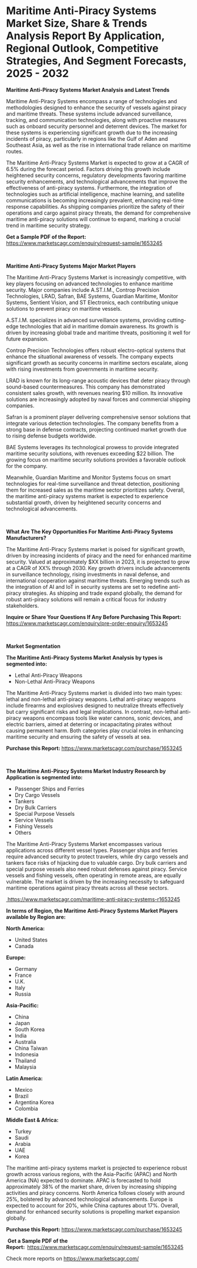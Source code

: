 <p><h1>Maritime Anti-Piracy Systems Market Size, Share & Trends Analysis Report By Application, Regional Outlook, Competitive Strategies, And Segment Forecasts, 2025 - 2032</h1></p><p><strong>Maritime Anti-Piracy Systems Market Analysis and Latest Trends</strong></p>
<p><p>Maritime Anti-Piracy Systems encompass a range of technologies and methodologies designed to enhance the security of vessels against piracy and maritime threats. These systems include advanced surveillance, tracking, and communication technologies, along with proactive measures such as onboard security personnel and deterrent devices. The market for these systems is experiencing significant growth due to the increasing incidents of piracy, particularly in regions like the Gulf of Aden and Southeast Asia, as well as the rise in international trade reliance on maritime routes.</p><p>The Maritime Anti-Piracy Systems Market is expected to grow at a CAGR of 6.5% during the forecast period. Factors driving this growth include heightened security concerns, regulatory developments favoring maritime security enhancements, and technological advancements that improve the effectiveness of anti-piracy systems. Furthermore, the integration of technologies such as artificial intelligence, machine learning, and satellite communications is becoming increasingly prevalent, enhancing real-time response capabilities. As shipping companies prioritize the safety of their operations and cargo against piracy threats, the demand for comprehensive maritime anti-piracy solutions will continue to expand, marking a crucial trend in maritime security strategy.</p></p>
<p><strong>Get a Sample PDF of the Report:&nbsp;</strong> <a href="https://www.marketscagr.com/enquiry/request-sample/1653245?utm_campaign=2095&utm_medium=2&utm_source=Github&utm_content=ia&utm_term=11032025&utm_id=maritime-anti-piracy-systems">https://www.marketscagr.com/enquiry/request-sample/1653245</a></p>
<p>&nbsp;</p>
<p><strong>Maritime Anti-Piracy Systems Major Market Players</strong></p>
<p><p>The Maritime Anti-Piracy Systems Market is increasingly competitive, with key players focusing on advanced technologies to enhance maritime security. Major companies include A.ST.I.M., Controp Precision Technologies, LRAD, Safran, BAE Systems, Guardian Maritime, Monitor Systems, Sentient Vision, and ST Electronics, each contributing unique solutions to prevent piracy on maritime vessels.</p><p>A.ST.I.M. specializes in advanced surveillance systems, providing cutting-edge technologies that aid in maritime domain awareness. Its growth is driven by increasing global trade and maritime threats, positioning it well for future expansion.</p><p>Controp Precision Technologies offers robust electro-optical systems that enhance the situational awareness of vessels. The company expects significant growth as security concerns in maritime sectors escalate, along with rising investments from governments in maritime security.</p><p>LRAD is known for its long-range acoustic devices that deter piracy through sound-based countermeasures. This company has demonstrated consistent sales growth, with revenues nearing $10 million. Its innovative solutions are increasingly adopted by naval forces and commercial shipping companies.</p><p>Safran is a prominent player delivering comprehensive sensor solutions that integrate various detection technologies. The company benefits from a strong base in defense contracts, projecting continued market growth due to rising defense budgets worldwide.</p><p>BAE Systems leverages its technological prowess to provide integrated maritime security solutions, with revenues exceeding $22 billion. The growing focus on maritime security solutions provides a favorable outlook for the company.</p><p>Meanwhile, Guardian Maritime and Monitor Systems focus on smart technologies for real-time surveillance and threat detection, positioning them for increased sales as the maritime sector prioritizes safety. Overall, the maritime anti-piracy systems market is expected to experience substantial growth, driven by heightened security concerns and technological advancements.</p></p>
<p>&nbsp;</p>
<p><strong>What Are The Key Opportunities For Maritime Anti-Piracy Systems Manufacturers?</strong></p>
<p><p>The Maritime Anti-Piracy Systems market is poised for significant growth, driven by increasing incidents of piracy and the need for enhanced maritime security. Valued at approximately $XX billion in 2023, it is projected to grow at a CAGR of XX% through 2030. Key growth drivers include advancements in surveillance technology, rising investments in naval defense, and international cooperation against maritime threats. Emerging trends such as the integration of AI and IoT in security systems are set to redefine anti-piracy strategies. As shipping and trade expand globally, the demand for robust anti-piracy solutions will remain a critical focus for industry stakeholders.</p></p>
<p><strong>Inquire or Share Your Questions If Any Before Purchasing This Report:</strong> <a href="https://www.marketscagr.com/enquiry/pre-order-enquiry/1653245?utm_campaign=2095&utm_medium=2&utm_source=Github&utm_content=ia&utm_term=11032025&utm_id=maritime-anti-piracy-systems">https://www.marketscagr.com/enquiry/pre-order-enquiry/1653245</a></p>
<p>&nbsp;</p>
<p><strong>Market Segmentation</strong></p>
<p><strong>The Maritime Anti-Piracy Systems Market Analysis by types is segmented into:</strong></p>
<p><ul><li>Lethal Anti-Piracy Weapons</li><li>Non-Lethal Anti-Piracy Weapons</li></ul></p>
<p><p>The Maritime Anti-Piracy Systems market is divided into two main types: lethal and non-lethal anti-piracy weapons. Lethal anti-piracy weapons include firearms and explosives designed to neutralize threats effectively but carry significant risks and legal implications. In contrast, non-lethal anti-piracy weapons encompass tools like water cannons, sonic devices, and electric barriers, aimed at deterring or incapacitating pirates without causing permanent harm. Both categories play crucial roles in enhancing maritime security and ensuring the safety of vessels at sea.</p></p>
<p><strong>Purchase this Report:&nbsp;</strong><a href="https://www.marketscagr.com/purchase/1653245?utm_campaign=2095&utm_medium=2&utm_source=Github&utm_content=ia&utm_term=11032025&utm_id=maritime-anti-piracy-systems">https://www.marketscagr.com/purchase/1653245</a></p>
<p>&nbsp;</p>
<p><strong>The Maritime Anti-Piracy Systems Market Industry Research by Application is segmented into:</strong></p>
<p><ul><li>Passenger Ships and Ferries</li><li>Dry Cargo Vessels</li><li>Tankers</li><li>Dry Bulk Carriers</li><li>Special Purpose Vessels</li><li>Service Vessels</li><li>Fishing Vessels</li><li>Others</li></ul></p>
<p><p>The Maritime Anti-Piracy Systems Market encompasses various applications across different vessel types. Passenger ships and ferries require advanced security to protect travelers, while dry cargo vessels and tankers face risks of hijacking due to valuable cargo. Dry bulk carriers and special purpose vessels also need robust defenses against piracy. Service vessels and fishing vessels, often operating in remote areas, are equally vulnerable. The market is driven by the increasing necessity to safeguard maritime operations against piracy threats across all these sectors.</p></p>
<p><a href="https://www.marketscagr.com/maritime-anti-piracy-systems-r1653245?utm_campaign=2095&utm_medium=2&utm_source=Github&utm_content=ia&utm_term=11032025&utm_id=maritime-anti-piracy-systems">&nbsp;https://www.marketscagr.com/maritime-anti-piracy-systems-r1653245</a></p>
<p><strong>In terms of Region, the Maritime Anti-Piracy Systems Market Players available by Region are:</strong></p>
<p>
    <p> <strong> North America: </strong>
        <ul>
            <li>United States</li>
            <li>Canada</li>
        </ul>
        </p> 
    <p> <strong> Europe: </strong>
        <ul>
            <li>Germany</li>
            <li>France</li>
            <li>U.K.</li>
            <li>Italy</li>
            <li>Russia</li>
        </ul>
        </p> 
    <p> <strong> Asia-Pacific: </strong>
        <ul>
            <li>China</li>
            <li>Japan</li>
            <li>South Korea</li>
            <li>India</li>
            <li>Australia</li>
            <li>China Taiwan</li>
            <li>Indonesia</li>
            <li>Thailand</li>
            <li>Malaysia</li>
        </ul>
        </p> 
    <p> <strong> Latin America: </strong>
        <ul>
            <li>Mexico</li>
            <li>Brazil</li>
            <li>Argentina Korea</li>
            <li>Colombia</li>
        </ul>
        </p> 
    <p> <strong> Middle East & Africa: </strong>
        <ul>
            <li>Turkey</li>
            <li>Saudi</li>
            <li>Arabia</li>
            <li>UAE</li>
            <li>Korea</li>
        </ul>
    </p>
    </p>
<p><p>The maritime anti-piracy systems market is projected to experience robust growth across various regions, with the Asia-Pacific (APAC) and North America (NA) expected to dominate. APAC is forecasted to hold approximately 38% of the market share, driven by increasing shipping activities and piracy concerns. North America follows closely with around 25%, bolstered by advanced technological advancements. Europe is expected to account for 20%, while China captures about 17%. Overall, demand for enhanced security solutions is propelling market expansion globally.</p></p>
<p><strong>Purchase this Report: </strong><a href="https://www.marketscagr.com/purchase/1653245?utm_campaign=2095&utm_medium=2&utm_source=Github&utm_content=ia&utm_term=11032025&utm_id=maritime-anti-piracy-systems">https://www.marketscagr.com/purchase/1653245</a></p>
<p>&nbsp;<strong>Get a Sample PDF of the Report:&nbsp;&nbsp;</strong><a href="https://www.marketscagr.com/enquiry/request-sample/1653245?utm_campaign=2095&utm_medium=2&utm_source=Github&utm_content=ia&utm_term=11032025&utm_id=maritime-anti-piracy-systems">https://www.marketscagr.com/enquiry/request-sample/1653245</a></p>
<p><strong></strong></p>
<p>Check more reports on <a href="https://www.marketscagr.com/?utm_campaign=2095&utm_medium=2&utm_source=Github&utm_content=ia&utm_term=11032025&utm_id=maritime-anti-piracy-systems">https://www.marketscagr.com/</a></p>